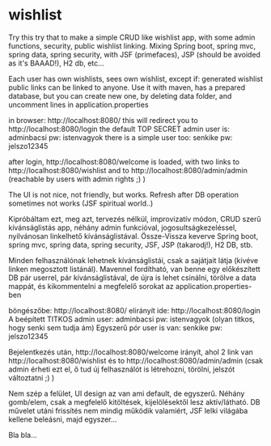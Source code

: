 # wishlist
Try this try that to make a simple CRUD like wishlist app, with some admin functions, security, public wishlist linking.
Mixing Spring boot, spring mvc, spring data, spring security, with JSF (primefaces), JSP (should be avoided as it's BAAAD!), H2 db, etc...

Each user has own wishlists, sees own wishlist, except if: generated wishlist public links can be linked to anyone.
Use it with maven, has a prepared database, but you can create new one, by deleting data folder, and uncomment lines in application.properties

in browser: http://localhost:8080/
this will redirect you to http://localhost:8080/login
the default TOP SECRET admin user is: adminbacsi pw: istenvagyok
there is a simple user too: senkike pw: jelszo12345

after login, http://localhost:8080/welcome is loaded, with two links to http://localhost:8080/wishlist and to http://localhost:8080/admin/admin (reachable by users with admin rights ;) )

The UI is not nice, not friendly, but works.
Refresh after DB operation sometimes not works (JSF spiritual world..)

Kipróbáltam ezt, meg azt, tervezés nélkül, improvizatív módon, CRUD szerű kívánságlistás app, néhány admin funkcióval, jogosultságkezeléssel, nyilvánosan linkelhető kívánságlistával.
Össze-Vissza keverve Spring boot, spring mvc, spring data, spring security, JSF, JSP (takarodj!), H2 DB, stb.

Minden felhasználónak lehetnek kívánságlistái, csak a sajátjait látja (kivéve linken megosztott listánál).
Mavennel fordítható, van benne egy előkészített DB pár userrel, pár kívánságlistával, de újra is lehet csinálni, törölve a data mappát, és kikommentelni a megfelelő sorokat az application.properties-ben

böngészőbe: http://localhost:8080/
elirányít ide: http://localhost:8080/login
A beépített TITKOS admin user: adminbacsi pw: istenvagyok (olyan titkos, hogy senki sem tudja ám)
Egyszerű pór user is van: senkike pw: jelszo12345

Bejelentkezés után, http://localhost:8080/welcome irányít, ahol 2 link van http://localhost:8080/wishlist és to http://localhost:8080/admin/admin (csak admin érheti ezt el, ő tud új felhasználót is létrehozni, törölni, jelszót változtatni ;) )

Nem szép a felület, UI design az van ami default, de egyszerű. Néhány gomb/elem, csak a megfelelő kitöltések, kijelölésektől lesz aktív/látható.
DB művelet utáni frissítés nem mindig működik valamiért, JSF lelki világába kellene beleásni, majd egyszer...

Bla bla...